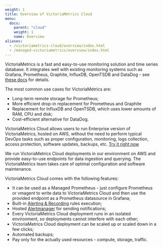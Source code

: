```yaml
---
weight: 1
title: Overview of VictoriaMetrics Cloud 
menu:
  docs:
    parent: "cloud"
    weight: 1
    name: Overview
aliases:
  - /victoriametrics-cloud/overview/index.html
  - /managed-victoriametrics/overview/index.html
---
```

VictoriaMetrics is a fast and easy-to-use monitoring solution and time series database. 
It integrates well with existing monitoring systems such as Grafana, Prometheus, Graphite, 
InfluxDB, OpenTSDB and DataDog - see [these docs](https://docs.victoriametrics.com/#how-to-import-time-series-data) for details. 

The most common use cases for VictoriaMetrics are:
* Long-term remote storage for Prometheus;
* More efficient drop-in replacement for Prometheus and Graphite
* Replacement for InfluxDB and OpenTSDB, which uses lower amounts of RAM, CPU and disk;
* Cost-efficient alternative for DataDog.

VictoriaMetrics Cloud allows users to run Enterprise version of VictoriaMetrics, hosted on AWS, without the need to perform typical 
DevOps tasks such as proper configuration, monitoring, logs collection, access protection, software updates, 
backups, etc. [Try it right now](https://console.victoriametrics.cloud/signUp?utm_source=website&utm_campaign=docs_overview)

We run VictoriaMetrics Cloud deployments in our environment on AWS and provide easy-to-use endpoints 
for data ingestion and querying. The VictoriaMetrics team takes care of optimal configuration and software 
maintenance.

VictoriaMetrics Cloud comes with the following features:

* It can be used as a Managed Prometheus - just configure Prometheus or vmagent to write data to VictoriaMetrics Cloud and then use the provided endpoint as a Prometheus datasource in Grafana;
* Built-in [Alerting & Recording](https://docs.victoriametrics.com/victoriametrics-cloud/alertmanager-setup-for-deployment/#configure-alerting-rules) rules execution;
* Hosted [Alertmanager](https://docs.victoriametrics.com/victoriametrics-cloud/alertmanager-setup-for-deployment/) for sending notifications;
* Every VictoriaMetrics Cloud deployment runs in an isolated environment, so deployments cannot interfere with each other;
* VictoriaMetrics Cloud deployment can be scaled up or scaled down in a few clicks;
* Automated backups;
* Pay only for the actually used resources - compute, storage, traffic.
